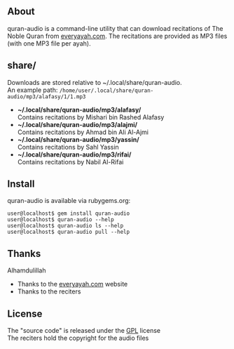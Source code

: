 ## About

quran-audio is a command-line utility that
can download recitations of The Noble Quran from
[everyayah.com](https://everyayah.com).
The recitations are provided as MP3 files
(with one MP3 file per ayah).

## share/

Downloads are stored relative to ~/.local/share/quran-audio. <br>
An example path:
`/home/user/.local/share/quran-audio/mp3/alafasy/1/1.mp3`

* **~/.local/share/quran-audio/mp3/alafasy/** <br>
  Contains recitations by Mishari bin Rashed Alafasy
* **~/.local/share/quran-audio/mp3/alajmi/** <br>
  Contains recitations by Ahmad bin Ali Al-Ajmi
* **~/.local/share/quran-audio/mp3/yassin/** <br>
  Contains recitations by Sahl Yassin
* **~/.local/share/quran-audio/mp3/rifai/** <br>
  Contains recitations by Nabil Al-Rifai

## Install

quran-audio is available via rubygems.org:

    user@localhost$ gem install quran-audio
    user@localhost$ quran-audio --help
    user@localhost$ quran-audio ls --help
    user@localhost$ quran-audio pull --help

## Thanks

Alhamdulillah

* Thanks to the [everyayah.com](https://everyayah.com) website
* Thanks to the reciters

## License

The "source code" is released under the [GPL](./LICENSE) license
<br>
The reciters hold the copyright for the audio files
